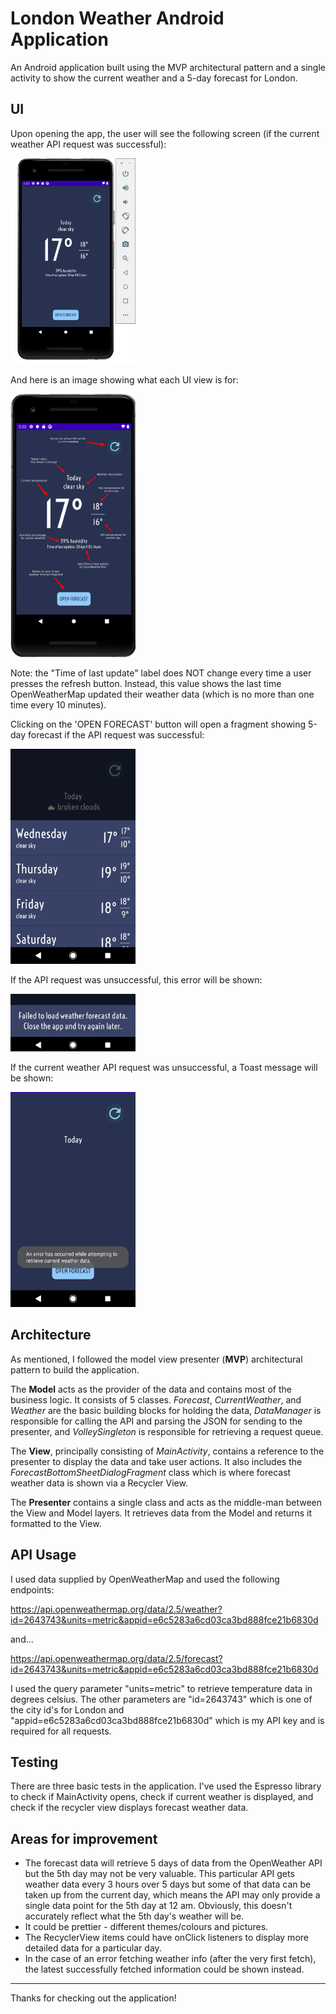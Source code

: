 # London Weather Android Application

An Android application built using the MVP architectural pattern and a single activity to show the current weather and a 5-day forecast for London.

## UI

Upon opening the app, the user will see the following screen (if the current weather API request was successful):

<img src="/images/MainActivity.png" width="200"/>

And here is an image showing what each UI view is for:

<img src="/images/MainActivityLabels.png" width="200"/>

Note: the "Time of last update" label does NOT change every time a user presses the refresh button. Instead, this value shows the last time OpenWeatherMap updated their weather data (which is no more than one time every 10 minutes).

Clicking on the 'OPEN FORECAST' button will open a fragment showing 5-day forecast if the API request was successful:

<img src="/images/ForecastFragment.png" width="200"/>

If the API request was unsuccessful, this error will be shown:

<img src="/images/ForecastFragmentError.png" width="200"/>

If the current weather API request was unsuccessful, a Toast message will be shown:

<img src="/images/CurrentWeatherToastError.png" width="200"/>

## Architecture

As mentioned, I followed the model view presenter (**MVP**) architectural pattern to build the application. 

The **Model** acts as the provider of the data and contains most of the business logic. It consists of 5 classes. *Forecast*, *CurrentWeather*, and *Weather* are the basic building blocks for holding the data, *DataManager* is responsible for calling the API and parsing the JSON for sending to the presenter, and *VolleySingleton* is responsible for retrieving a request queue. 

The **View**, principally consisting of *MainActivity*, contains a reference to the presenter to display the data and take user actions. It also includes the *ForecastBottomSheetDialogFragment* class which is where forecast weather data is shown via a Recycler View.

The **Presenter** contains a single class and acts as the middle-man between the View and Model layers. It retrieves data from the Model and returns it formatted to the View.

## API Usage

I used data supplied by OpenWeatherMap and used the following endpoints:

https://api.openweathermap.org/data/2.5/weather?id=2643743&units=metric&appid=e6c5283a6cd03ca3bd888fce21b6830d

and...

https://api.openweathermap.org/data/2.5/forecast?id=2643743&units=metric&appid=e6c5283a6cd03ca3bd888fce21b6830d

I used the query parameter "units=metric" to retrieve temperature data in degrees celsius. The other parameters are "id=2643743" which is one of the city id's for London and "appid=e6c5283a6cd03ca3bd888fce21b6830d" which is my API key and is required for all requests.

## Testing

There are three basic tests in the application. I've used the Espresso
library to check if MainActivity opens, check if current weather is displayed, and check if the recycler view displays forecast weather data.

## Areas for improvement

- The forecast data will retrieve 5 days of data from the OpenWeather API but the 5th day may not be very valuable. This particular API gets weather data every 3 hours over 5 days but some of that data can be taken up from the current day, which means the API may only provide a single data point for the 5th day at 12 am. Obviously, this doesn't accurately reflect what the 5th day's weather will be.
- It could be prettier - different themes/colours and pictures.
- The RecyclerView items could have onClick listeners to display more detailed data for a particular day.
- In the case of an error fetching weather info (after the very first fetch), the latest successfully fetched information could be shown instead.

---

Thanks for checking out the application!

